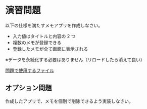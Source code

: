 # 演習問題

以下の仕様を満たすメモアプリを作成しなさい。

- 入力値はタイトルと内容の 2 つ
- 複数のメモが登録できる
- 登録したメモが全て画面に表示される

※データを永続化する必要はありません（リロードしたら消えて良い）

[問題で使用するファイル](https://github.com/sekiyan372/react-study-sample/blob/main/src/pages/week3/Ex.tsx)

## オプション問題

作成したアプリで、メモを個別で削除できるよう実装しなさい。
